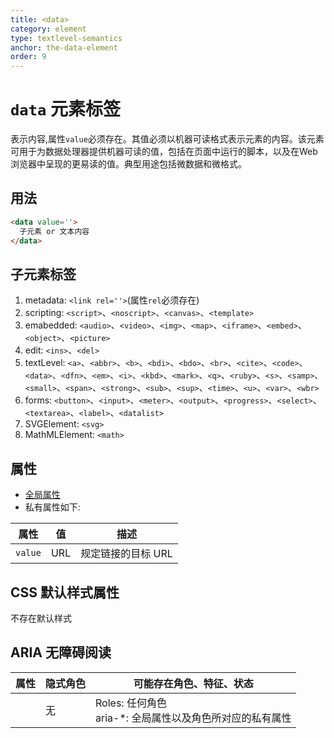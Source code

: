 ```yaml
---
title: <data>
category: element
type: textlevel-semantics
anchor: the-data-element
order: 9
---
```


# `data` 元素标签

表示内容,属性`value`必须存在。其值必须以机器可读格式表示元素的内容。该元素可用于为数据处理器提供机器可读的值，包括在页面中运行的脚本，以及在Web浏览器中呈现的更易读的值。典型用途包括微数据和微格式。

## 用法

```html
<data value=''>
  子元素 or 文本内容
</data>
```

## 子元素标签

1. metadata: `<link rel=''>`(属性`rel`必须存在)
1. scripting: `<script>`、`<noscript>`、`<canvas>`、`<template>`
1. emabedded: `<audio>`、`<video>`、`<img>`、`<map>`、`<iframe>`、`<embed>`、`<object>`、`<picture>`
1. edit: `<ins>`、`<del>`
1. textLevel: `<a>`、`<abbr>`、`<b>`、`<bdi>`、`<bdo>`、`<br>`、`<cite>`、`<code>`、`<data>`、`<dfn>`、`<em>`、`<i>`、`<kbd>`、`<mark>`、`<q>`、`<ruby>`、`<s>`、`<samp>`、`<small>`、`<span>`、`<strong>`、`<sub>`、`<sup>`、`<time>`、`<u>`、`<var>`、`<wbr>`
1. forms: `<button>`、`<input>`、`<meter>`、`<output>`、`<progress>`、`<select>`、`<textarea>`、`<label>`、`<datalist>`
1. SVGElement: `<svg>`
1. MathMLElement: `<math>`

## 属性

* [全局属性](/front-end/HTML/attribute#anchor-全局属性)
* 私有属性如下:

| 属性 | 值 | 描述|
| --- | --- | --- |
| `value` | URL | 规定链接的目标 URL |

## CSS 默认样式属性

不存在默认样式

## ARIA 无障碍阅读

| 属性 | 隐式角色 | 可能存在角色、特征、状态 |
| ---- | ---- | ---- |
| | 无 | Roles: 任何角色 <br> aria-*: 全局属性以及角色所对应的私有属性 |

